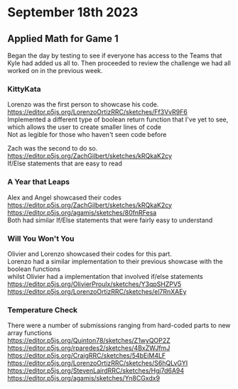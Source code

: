  # September 18th 2023

 ## Applied Math for Game 1
Began the day by testing to see if everyone has access to the Teams that Kyle had added us all to.
Then proceeded to review the challenge we had all worked on in the previous week.

 ### KittyKata
Lorenzo was the first person to showcase his code.  
https://editor.p5js.org/LorenzoOrtizRRC/sketches/Ff3VvR9F6  
Implemented a different type of boolean return function that I've yet to see, which allows the user to create smaller lines of code  
Not as legible for those who haven't seen code before  
  
Zach was the second to do so.  
https://editor.p5js.org/ZachGilbert/sketches/kRQkaK2cy  
If/Else statements that are easy to read  

 ### A Year that Leaps  
Alex and Angel showcased their codes  
https://editor.p5js.org/ZachGilbert/sketches/kRQkaK2cy  
https://editor.p5js.org/agamis/sketches/80fnRFesa  
Both had similar If/Else statements that were fairly easy to understand  

 ### Will You Won't You  
Olivier and Lorenzo showcased their codes for this part.  
Lorenzo had a similar implementation to their previous showcase with the boolean functions  
whilst Olivier had a implementation that involved if/else statements  
https://editor.p5js.org/OlivierProulx/sketches/Y3qpSHZPV5  
https://editor.p5js.org/LorenzoOrtizRRC/sketches/el7RnXAEy  

 ### Temperature Check  
There were a number of submissions ranging from hard-coded parts to new array functions  
https://editor.p5js.org/Quinton78/sketches/Z1wyQOP2Z  
https://editor.p5js.org/rparedes2/sketches/4BxZWJfmJ  
https://editor.p5js.org/CraigRRC/sketches/54bEiM4LF  
https://editor.p5js.org/LorenzoOrtizRRC/sketches/S6hQLvGYI  
https://editor.p5js.org/StevenLairdRRC/sketches/Hgj7d6A94  
https://editor.p5js.org/agamis/sketches/Yn8CGxdx9  
